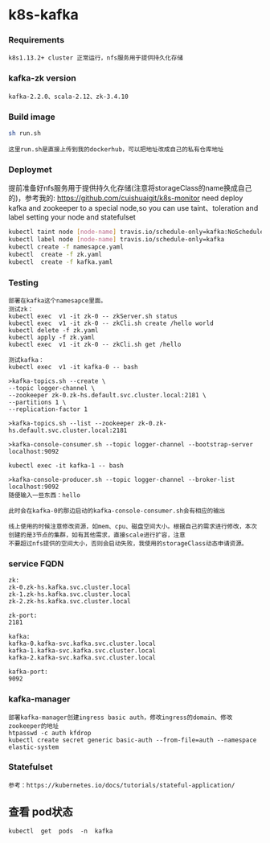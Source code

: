 # k8s-kafka

### Requirements

```
k8s1.13.2+ cluster 正常运行，nfs服务用于提供持久化存储
```

### kafka-zk version

```
kafka-2.2.0、scala-2.12、zk-3.4.10
```

### Build image

```bash
sh run.sh
```
```
这里run.sh是直接上传到我的dockerhub，可以把地址改成自己的私有仓库地址
```
### Deploymet

提前准备好nfs服务用于提供持久化存储(注意将storageClass的name换成自己的)，参考我的: https://github.com/cuishuaigit/k8s-monitor
need deploy kafka and zookeeper to a special node,so you can use taint、toleration and label setting your node and statefulset

```bash
kubectl taint node [node-name] travis.io/schedule-only=kafka:NoSchedule
kubectl label node [node-name] travis.io/schedule-only=kafka
kubectl create -f namesapce.yaml
kubectl  create -f zk.yaml
kubectl  create -f kafka.yaml
```
### Testing

```
部署在kafka这个namesapce里面。
测试zk：
kubectl exec  v1 -it zk-0 -- zkServer.sh status
kubectl exec  v1 -it zk-0 -- zkCli.sh create /hello world
kubectl delete -f zk.yaml 
kubectl apply -f zk.yaml
kubectl exec  v1 -it zk-0 -- zkCli.sh get /hello

测试kafka：
kubectl exec  v1 -it kafka-0 -- bash 

>kafka-topics.sh --create \
--topic logger-channel \
--zookeeper zk-0.zk-hs.default.svc.cluster.local:2181 \
--partitions 1 \
--replication-factor 1

>kafka-topics.sh --list --zookeeper zk-0.zk-hs.default.svc.cluster.local:2181

>kafka-console-consumer.sh --topic logger-channel --bootstrap-server localhost:9092

kubectl exec -it kafka-1 -- bash

>kafka-console-producer.sh --topic logger-channel --broker-list localhost:9092
随便输入一些东西：hello 

此时会在kafka-0的那边启动的kafka-console-consumer.sh会有相应的输出
```

```
线上使用的时候注意修改资源，如mem、cpu、磁盘空间大小。根据自己的需求进行修改，本次创建的是3节点的集群，如有其他需求，直接scale进行扩容，注意
不要超过nfs提供的空间大小，否则会启动失败，我使用的storageClass动态申请资源。
```
### service FQDN

```
zk:
zk-0.zk-hs.kafka.svc.cluster.local
zk-1.zk-hs.kafka.svc.cluster.local
zk-2.zk-hs.kafka.svc.cluster.local 

zk-port:
2181

kafka:
kafka-0.kafka-svc.kafka.svc.cluster.local 
kafka-1.kafka-svc.kafka.svc.cluster.local
kafka-2.kafka-svc.kafka.svc.cluster.local 

kafka-port:
9092
```

### kafka-manager

```
部署kafka-manager创建ingress basic auth，修改ingress的domain、修改zookeeper的地址
htpasswd -c auth kfdrop
kubectl create secret generic basic-auth --from-file=auth --namespace elastic-system
```
### Statefulset

```
参考：https://kubernetes.io/docs/tutorials/stateful-application/
```

##   查看 pod状态
```
kubectl  get  pods  -n  kafka

```